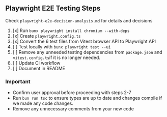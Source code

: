 ## Playwright E2E Testing Steps

Check `playwright-e2e-decision-analysis.md` for details and decisions

1. [x] Run `bunx playwright install chromium --with-deps`
2. [x] Create `playwright.config.ts`
3. [x] Convert the 6 test files from Vitest browser API to Playwright API
4. [ ] Test locally with `bunx playwright test --ui`
5. [ ] Remove any unneeded testing dependencies from `package.json` and `vitest.config.ts`if it is no longer needed.
6. [ ] Update CI workflow
7. [ ] Document in README

### Important
- Confirm user approval before proceeding with steps 2-7
- Run `bun run tsc` to ensure types are up to date and changes compile if we made any code changes.
- Remove any unnecessary comments from your new code